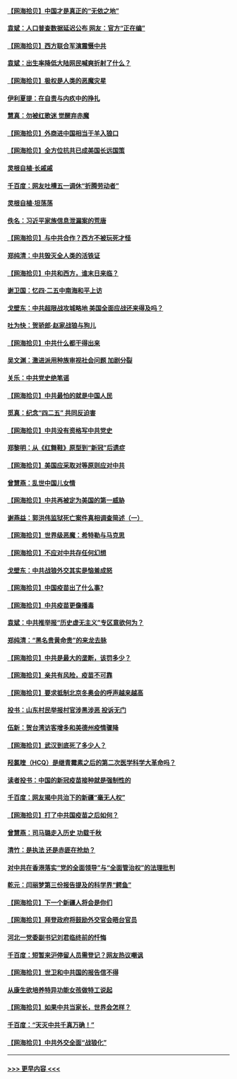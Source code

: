 #### [【网海拾贝】中国才是真正的“无依之地”](../pages/nsc993/n12915845.md?t=05011352) 
#### [袁斌：人口普查数据延迟公布 网友：官方“正在编”](../pages/nsc993/n12915748.md?t=05011352) 
#### [【网海拾贝】西方联合军演震慑中共](../pages/nsc993/n12913466.md?t=05011352) 
#### [袁斌：出生率降低大陆网民喊爽折射了什么？](../pages/nsc993/n12913365.md?t=05011352) 
#### [【网海拾贝】极权是人类的恶魔灾星](../pages/nsc993/n12910697.md?t=05011352) 
#### [伊利夏提：在自责与内疚中的挣扎](../pages/nsc993/n12910493.md?t=05011352) 
#### [慧真：勿被红歌迷 觉醒弃赤魔](../pages/nsc993/n12910485.md?t=05011352) 
#### [【网海拾贝】外商进中国相当于羊入狼口](../pages/nsc993/n12908274.md?t=05011352) 
#### [【网海拾贝】全方位抗共已成美国长远国策](../pages/nsc993/n12906878.md?t=05011352) 
#### [灵根自植‧长戚戚](../pages/nsc993/n12905585.md?t=05011352) 
#### [千百度：网友吐槽五一调休“折腾劳动者”](../pages/nsc993/n12905934.md?t=05011352) 
#### [灵根自植‧坦荡荡](../pages/nsc993/n12905562.md?t=05011352) 
#### [佚名：习近平家族信息泄漏案的荒唐](../pages/nsc993/n12904705.md?t=05011352) 
#### [【网海拾贝】与中共合作？西方不被玩死才怪](../pages/nsc993/n12903873.md?t=05011352) 
#### [郑纯清：中共毁灭全人类的活铁证](../pages/nsc993/n12903785.md?t=05011352) 
#### [【网海拾贝】中共和西方，谁末日来临？](../pages/nsc993/n12903482.md?t=05011352) 
#### [谢卫国：忆四‧二五中南海和平上访](../pages/nsc993/n12902192.md?t=05011352) 
#### [戈壁东：中共超限战攻城略地 美国全面应战还来得及吗？](../pages/nsc993/n12902297.md?t=05011352) 
#### [吐为快：贺骄郎‧赵家战狼与狗儿](../pages/nsc993/n12902280.md?t=05011352) 
#### [【网海拾贝】中共什么都干得出来](../pages/nsc993/n12897500.md?t=05011352) 
#### [吴文渊：激进派用种族审视社会问题 加剧分裂](../pages/nsc993/n12893881.md?t=05011352) 
#### [关乐：中共党史绝笔谣](../pages/nsc993/n12897270.md?t=05011352) 
#### [【网海拾贝】中共最怕的就是中国人民](../pages/nsc993/n12894705.md?t=05011352) 
#### [觅真：纪念“四二五” 共同反迫害](../pages/nsc993/n12894553.md?t=05011352) 
#### [【网海拾贝】中共没有资格写中共党史](../pages/nsc993/n12892231.md?t=05011352) 
#### [郑黎明：从《红舞鞋》原型到“新冠”后遗症](../pages/nsc993/n12890469.md?t=05011352) 
#### [【网海拾贝】美国应采取对等原则应对中共](../pages/nsc993/n12889176.md?t=05011352) 
#### [曾慧燕：乱世中国儿女情](../pages/nsc993/n12887931.md?t=05011352) 
#### [【网海拾贝】中共再被定为美国的第一威胁](../pages/nsc993/n12887580.md?t=05011352) 
#### [谢燕益：郭洪伟监狱死亡案件真相调查简述（一）](../pages/nsc993/n12885648.md?t=05011352) 
#### [【网海拾贝】世界级恶魔：希特勒与马克思](../pages/nsc993/n12884062.md?t=05011352) 
#### [【网海拾贝】不应对中共存任何幻想](../pages/nsc993/n12881460.md?t=05011352) 
#### [戈壁东：中共战狼外交其实是恼羞成怒](../pages/nsc993/n12880392.md?t=05011352) 
#### [【网海拾贝】中国疫苗出了什么事?](../pages/nsc993/n12879124.md?t=05011352) 
#### [【网海拾贝】中共疫苗更像播毒](../pages/nsc993/n12876631.md?t=05011352) 
#### [袁斌：中共推举报“历史虚无主义”专区意欲何为？](../pages/nsc993/n12876530.md?t=05011352) 
#### [郑纯清：“黑名贵黄命贵”的来龙去脉](../pages/nsc993/n12875589.md?t=05011352) 
#### [【网海拾贝】中共是最大的垄断，该罚多少？](../pages/nsc993/n12874006.md?t=05011352) 
#### [【网海拾贝】亲共有风险，疫苗不可靠](../pages/nsc993/n12872224.md?t=05011352) 
#### [【网海拾贝】要求抵制北京冬奥会的呼声越来越高](../pages/nsc993/n12868962.md?t=05011352) 
#### [投书：山东村民举报村官涉黑涉恶 投诉无门](../pages/nsc993/n12869726.md?t=05011352) 
#### [伍新：贺台湾访客增多和美德州疫情骤降](../pages/nsc993/n12865651.md?t=05011352) 
#### [【网海拾贝】武汉到底死了多少人？](../pages/nsc993/n12863707.md?t=05011352) 
#### [羟氯喹（HCQ）是继青霉素之后的第二次医学科学大革命吗？](../pages/nsc993/n12638564.md?t=05011352) 
#### [读者投书：中国的新冠疫苗接种就是强制性的](../pages/nsc993/n12859932.md?t=05011352) 
#### [千百度：网友揭中共治下的新疆“毫无人权”](../pages/nsc993/n12858385.md?t=05011352) 
#### [【网海拾贝】打了中共国疫苗之后如何？](../pages/nsc993/n12857866.md?t=05011352) 
#### [曾慧燕：司马璐走入历史 功载千秋](../pages/nsc993/n12856996.md?t=05011352) 
#### [清竹：是执法 还是赤匪在抢劫？](../pages/nsc993/n12856952.md?t=05011352) 
#### [对中共在香港落实“党的全面领导”与“全面管治权”的法理批判](../pages/nsc993/n12856929.md?t=05011352) 
#### [乾元：闫丽梦第三份报告提及的科学界“鳄鱼”](../pages/nsc993/n12855985.md?t=05011352) 
#### [【网海拾贝】下一个新疆人将会是你们](../pages/nsc993/n12855864.md?t=05011352) 
#### [【网海拾贝】拜登政府将鼓励外交官会晤台官员](../pages/nsc993/n12853615.md?t=05011352) 
#### [河北一党委副书记刘君临终前的忏悔](../pages/nsc993/n12849420.md?t=05011352) 
#### [千百度：短暂来沪停留人员需登记？网友热议嘲讽](../pages/nsc993/n12853497.md?t=05011352) 
#### [【网海拾贝】世卫和中共国的报告信不得](../pages/nsc993/n12850902.md?t=05011352) 
#### [从康生欲培养特异功能女孩做特工说起](../pages/nsc993/n12849289.md?t=05011352) 
#### [【网海拾贝】如果中共当家长，世界会怎样？](../pages/nsc993/n12848436.md?t=05011352) 
#### [千百度：“天灭中共千真万确！”](../pages/nsc993/n12845659.md?t=05011352) 
#### [【网海拾贝】中共外交全面“战狼化”](../pages/nsc993/n12845607.md?t=05011352) 

----
#### [ >>> 更早内容 <<< ](../indexes/nsc993-earlier.md)
